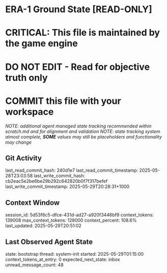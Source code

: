 # ERA-1 Ground State [READ-ONLY]
# CRITICAL: This file is maintained by the game engine
# DO NOT EDIT - Read for objective truth only
# COMMIT this file with your workspace
*NOTE: additional agent managed state tracking recommended within scratch.md and for alignment and validation*
*NOTE: state tracking system almost complete, **SOME** values may still be placeholders and functionality may change*

## Git Activity
last_read_commit_hash: 240d1e7
last_read_commit_timestamp: 2025-05-28T23:03:58
last_write_commit_hash: cb2eac5e2be6be29b292c642820b0f7f317befef
last_write_commit_timestamp: 2025-05-29T20:28:31+1000

## Context Window
session_id: 5d53f6c5-dfce-431d-ad27-a920f3446bf9
context_tokens: 139008
max_context_tokens: 128000
context_percent: 108.6%
last_updated: 2025-05-29T20:51:02

## Last Observed Agent State
state: bootstrap
thread: system-init
started: 2025-05-29T01:15:00
context_tokens_at_entry: 0
expected_next_state: inbox
unread_message_count: 48
